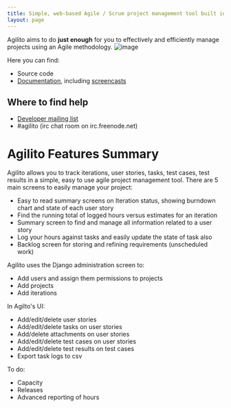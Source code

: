 ```yaml
---
title: Simple, web-based Agile / Scrum project management tool built in Django
layout: page
---
```

Agilito aims to do **just enough** for you to effectively and
efficiently manage projects using an Agile methodology.
![image](http://agilito.googlecode.com/files/agilito-interation-overview-sm.jpg)

Here you can find:
-   Source code
-   [Documentation](http://code.google.com/p/agilito/w/list?q=label:Documentation),
    including
    [screencasts](http://code.google.com/p/agilito/w/list?q=label:Screencast)

## Where to find help

-   [Developer mailing list](http://groups.google.com/group/agilito-dev)
-   #agilito (irc chat room on irc.freenode.net)

# Agilito Features Summary

Agilito allows you to track iterations, user stories, tasks, test
cases, test results in a simple, easy to use agile project
management tool. There are 5 main screens to easily manage your
project:

-   Easy to read summary screens on Iteration status, showing
    burndown chart and state of each user story
-   Find the running total of logged hours versus estimates for an
    iteration
-   Summary screen to find and manage all information related to a
    user story
-   Log your hours against tasks and easily update the state of
    task also
-   Backlog screen for storing and refining requirements
    (unscheduled work)

Agilito uses the Django administration screen to:

-   Add users and assign them permissions to projects
-   Add projects
-   Add iterations

In Agilto's UI:

-   Add/edit/delete user stories
-   Add/edit/delete tasks on user stories
-   Add/delete attachments on user stories
-   Add/edit/delete test cases on user stories
-   Add/edit/delete test results on test cases
-   Export task logs to csv

To do:

-   Capacity
-   Releases
-   Advanced reporting of hours




